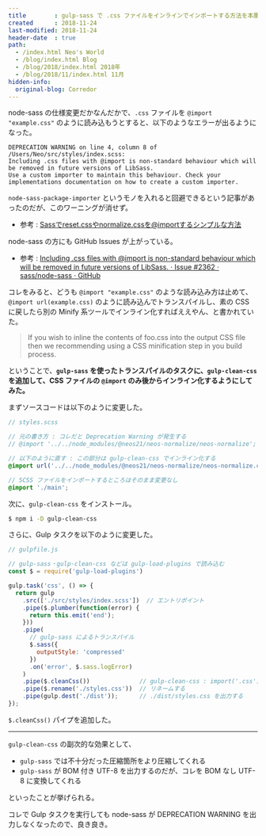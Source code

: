 ```yaml
---
title        : gulp-sass で .css ファイルをインラインでインポートする方法を本腰入れて調べた
created      : 2018-11-24
last-modified: 2018-11-24
header-date  : true
path:
  - /index.html Neo's World
  - /blog/index.html Blog
  - /blog/2018/index.html 2018年
  - /blog/2018/11/index.html 11月
hidden-info:
  original-blog: Corredor
---
```


node-sass の仕様変更だかなんだかで、`.css` ファイルを `@import "example.css"` のように読み込もうとすると、以下のようなエラーが出るようになった。

```
DEPRECATION WARNING on line 4, column 8 of /Users/Neo/src/styles/index.scss:
Including .css files with @import is non-standard behaviour which will be removed in future versions of LibSass.
Use a custom importer to maintain this behaviour. Check your implementations documentation on how to create a custom importer.
```

`node-sass-package-importer` というモノを入れると回避できるという記事があったのだが、このワーニングが消せず。

- 参考 : [Sassでreset.cssやnormalize.cssを@importするシンプルな方法](https://qiita.com/irok/items/08a4a015c24a7a83510f)

node-sass の方にも GitHub Issues が上がっている。

- 参考 : [Including .css files with @import is non-standard behaviour which will be removed in future versions of LibSass. · Issue #2362 · sass/node-sass · GitHub](https://github.com/sass/node-sass/issues/2362)

コレをみると、どうも `@import "example.css"` のような読み込み方は止めて、`@import url(example.css)` のように読み込んでトランスパイルし、素の CSS に戻したら別の Minify 系ツールでインライン化すればええやん、と書かれていた。

> If you wish to inline the contents of foo.css into the output CSS file then we recommending using a CSS minification step in you build process.

ということで、**`gulp-sass` を使ったトランスパイルのタスクに、`gulp-clean-css` を追加して、CSS ファイルの `@import` のみ後からインライン化するようにしてみた。**

まずソースコードは以下のように変更した。

```scss
// styles.scss

// 元の書き方 : コレだと Deprecation Warning が発生する
// @import '../../node_modules/@neos21/neos-normalize/neos-normalize';

// 以下のように直す : この部分は gulp-clean-css でインライン化する
@import url('../../node_modules/@neos21/neos-normalize/neos-normalize.css');

// SCSS ファイルをインポートするところはそのまま変更なし
@import './main';
```

次に、`gulp-clean-css` をインストール。

```bash
$ npm i -D gulp-clean-css
```

さらに、Gulp タスクを以下のように変更した。

```javascript
// gulpfile.js

// gulp-sass・gulp-clean-css などは gulp-load-plugins で読み込む
const $ = require('gulp-load-plugins')

gulp.task('css', () => {
  return gulp
    .src(['./src/styles/index.scss'])  // エントリポイント
    .pipe($.plumber(function(error) {
      return this.emit('end');
    }))
    .pipe(
      // gulp-sass によるトランスパイル
      $.sass({
        outputStyle: 'compressed'
      })
      .on('error', $.sass.logError)
    )
    .pipe($.cleanCss())              // gulp-clean-css : import('.css') 部分をインライン化する・ついでに UTF-8 BOM を除去してくれる
    .pipe($.rename('./styles.css'))  // リネームする
    .pipe(gulp.dest('./dist'));      // ./dist/styles.css を出力する
});
```

`$.cleanCss()` パイプを追加した。

-----

`gulp-clean-css` の副次的な効果として、

- `gulp-sass` では不十分だった圧縮箇所をより圧縮してくれる
- `gulp-sass` が BOM 付き UTF-8 を出力するのだが、コレを BOM なし UTF-8 に変換してくれる

といったことが挙げられる。

コレで Gulp タスクを実行しても node-sass が DEPRECATION WARNING を出力しなくなったので、良き良き。
